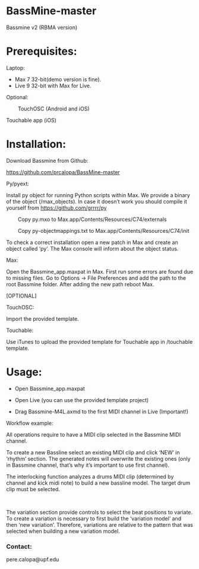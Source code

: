 # BassMine-master

<html><head><meta content="text/html; charset=UTF-8" http-equiv="content-type"></head><body class="c3"><p class="c0 c2 title" id="h.32i4wa5d0ilg"><span>Bassmine v2 (RBMA version)</span></p><p class="c0 c1"><span></span></p><h1 class="c0 c2" id="h.2nsrjgu5p8h5"><span>Prerequisites:</span></h1><p class="c0 c1"><span></span></p><p class="c0"><span>Laptop:</span></p><ul class="c5 lst-kix_d5362iz6fn4y-0 start"><li class="c6 c0"><span>Max 7 32-bit(demo version is fine).</span></li><li class="c0 c6"><span>Live 9 32-bit with Max for Live.</span></li></ul><p class="c0 c1"><span></span></p><p class="c0"><span>Optional:</span></p><p class="c0 c1"><span></span></p><p class="c0"><span>&nbsp;&nbsp;&nbsp;&nbsp;&nbsp;&nbsp;&nbsp;&nbsp;TouchOSC (Android and iOS)</span></p><p class="c0 c9"><span>Touchable app (iOS)</span></p><p class="c0 c1"><span></span></p><h1 class="c0 c2" id="h.hku95c9e5q4r"><span>Installation:</span></h1><p class="c0"><span>Download Bassmine from Github:</span></p><p class="c0"><span class="c7"><a class="c12" href="https://www.google.com/url?q=https://github.com/prcalopa/BassMine-master&amp;sa=D&amp;ust=1477073772329000&amp;usg=AFQjCNFLXr_bmpLccfZprqjn_pZLI-If9Q">https://github.com/prcalopa/BassMine-master</a></span></p><p class="c0 c1"><span></span></p><p class="c0"><span>Py/pyext:</span></p><p class="c0 c1"><span></span></p><p class="c0"><span>Install py object for running Python scripts within Max. We provide a binary of the object (/max_objects). </span><span class="c4">In case it doesn&rsquo;t work you should compile it yourself from </span><span class="c7 c4"><a class="c12" href="https://www.google.com/url?q=https://github.com/grrrr/py&amp;sa=D&amp;ust=1477073772330000&amp;usg=AFQjCNGnToM0aJs5omXWCp81lXH9D3XnpQ">https://github.com/grrrr/py</a></span></p><p class="c0 c1"><span></span></p><p class="c0"><span>&nbsp;&nbsp;&nbsp;&nbsp;&nbsp;&nbsp;&nbsp;&nbsp;Copy py.mxo to Max.app/Contents/Resources/C74/externals</span></p><p class="c0"><span>&nbsp;&nbsp;&nbsp;&nbsp;&nbsp;&nbsp;&nbsp;&nbsp;Copy py-objectmappings.txt to Max.app/Contents/Resources/C74/init</span></p><p class="c0 c1"><span></span></p><p class="c0"><span class="c4">To check a correct installation open a new patch in Max and create an object called &lsquo;py&rsquo;. The Max console will inform about the object status.</span></p><p class="c0 c1"><span></span></p><p class="c0 c1"><span></span></p><p class="c0"><span>Max:</span></p><p class="c0 c1"><span></span></p><p class="c0"><span>Open the Bassmine_app.maxpat in Max. First run some errors are found due to missing files. Go to Options -&gt; File Preferences and add the path to the root Bassmine folder. After adding the new path reboot Max.</span></p><p class="c0 c1"><span></span></p><p class="c0"><span>[OPTIONAL] </span></p><p class="c0 c1"><span></span></p><p class="c0"><span>TouchOSC:</span></p><p class="c0"><span>Import the provided template.</span></p><p class="c0 c1"><span></span></p><p class="c0 c1"><span></span></p><p class="c0 c1"><span></span></p><p class="c0"><span>Touchable:</span></p><p class="c0 c1"><span></span></p><p class="c0"><span>Use iTunes to upload the provided template for Touchable app in /touchable template.</span></p><h1 class="c0 c2" id="h.le7xfqyzp1ob"><span>Usage:</span></h1><p class="c0 c1"><span></span></p><ul class="c5 lst-kix_r3x8ix8lo7bu-0 start"><li class="c6 c0"><span>Open Bassmine_app.maxpat</span></li></ul><p class="c0 c1"><span></span></p><ul class="c5 lst-kix_r3x8ix8lo7bu-0"><li class="c6 c0"><span>Open Live (you can use the provided template project)</span></li></ul><ul class="c5 lst-kix_r3x8ix8lo7bu-1 start"><li class="c0 c8"><span>Drag Bassmine-M4L.axmd to the </span><span class="c4">first</span><span>&nbsp;MIDI channel in Live (Important!)</span></li></ul><p class="c0 c1"><span></span></p><p class="c0 c1"><span></span></p><p class="c0"><span>Workflow example:</span></p><p class="c0 c1"><span></span></p><p class="c0"><span>All operations require to have a MIDI clip selected in the Bassmine MIDI channel.</span></p><p class="c0 c1"><span></span></p><p class="c0"><span>To create a </span><span class="c10">new Bassline</span><span>&nbsp;select an existing MIDI clip and click &lsquo;NEW&rsquo; in &lsquo;rhythm&rsquo; section. The generated notes will overwrite the existing ones (only in Bassmine channel, that&rsquo;s why it&rsquo;s important to use first channel). </span></p><p class="c0 c1"><span></span></p><p class="c0"><span>The </span><span class="c10">interlocking</span><span>&nbsp;function analyzes a drums MIDI clip (determined by channel and kick midi note) to build a new bassline model. The target drum clip must be selected.</span></p><p class="c0"><span>&nbsp;&nbsp;&nbsp;&nbsp;&nbsp;&nbsp;&nbsp;&nbsp;</span></p><p class="c0"><span>The </span><span class="c10">variation </span><span>section provide controls to select the beat positions to variate. To create a variation is necessary to first build the &lsquo;variation model&rsquo; and then &lsquo;new variation&rsquo;. Therefore, variations are relative to the pattern that was selected when building a new variation model.</span></p><p class="c0 c1"><span></span></p><h3 class="c0 c2" id="h.5gu5kx3vqgnp"><span>Contact:</span></h3><p class="c0 c1"><span></span></p><p class="c0"><span class="c11">pere.calopa@upf.edu</span></p><p class="c0 c1"><span></span></p></body></html>